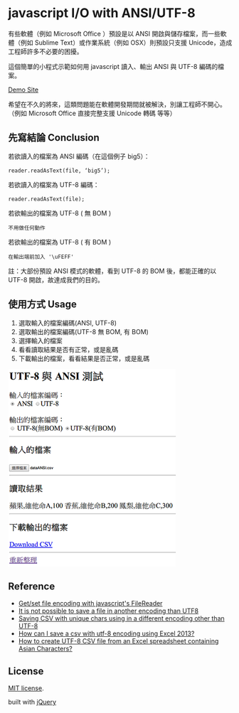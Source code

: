 # javascript I/O with ANSI/UTF-8

有些軟體（例如 Microsoft Office ）預設是以 ANSI 開啟與儲存檔案，而一些軟體（例如 Sublime Text）或作業系統（例如 OSX）則預設只支援 Unicode，造成工程師許多不必要的困擾。

這個簡單的小程式示範如何用 javascript 讀入、輸出 ANSI 與 UTF-8 編碼的檔案。

[Demo Site](http://chunnorris.net/demo/io_with_ansi_utf/)

希望在不久的將來，這類問題能在軟體開發期間就被解決，別讓工程師不開心。（例如 Microsoft Office 直接完整支援 Unicode 轉碼 等等）

## 先寫結論 Conclusion

若欲讀入的檔案為 ANSI 編碼（在這個例子 big5）：

    reader.readAsText(file, ‘big5’);

若欲讀入的檔案為 UTF-8 編碼：

    reader.readAsText(file);

若欲輸出的檔案為 UTF-8 ( 無 BOM )

    不用做任何動作

若欲輸出的檔案為 UTF-8 ( 有 BOM )

    在輸出端前加入 '\uFEFF'

註：大部份預設 ANSI 模式的軟體，看到 UTF-8 的 BOM 後，都能正確的以 UTF-8 開啟，故達成我們的目的。

## 使用方式 Usage

1. 選取輸入的檔案編碼(ANSI, UTF-8)
2. 選取輸出的檔案編碼(UTF-8 無 BOM, 有 BOM)
3. 選擇輸入的檔案
4. 看看讀取結果是否有正常，或是亂碼
5. 下載輸出的檔案，看看結果是否正常，或是亂碼

![demo.png](demo.png)

## Reference

- [Get/set file encoding with javascript's FileReader](https://stackoverflow.com/questions/12448595/get-set-file-encoding-with-javascripts-filereader)
- [It is not possible to save a file in another encoding than UTF8](https://github.com/eligrey/FileSaver.js/issues/25)
- [Saving CSV with unique chars using in a different encoding other than UTF-8](https://github.com/eligrey/FileSaver.js/issues/28)
- [How can I save a csv with utf-8 encoding using Excel 2013?](https://answers.microsoft.com/en-us/office/forum/office_2013_release-excel/how-can-i-save-a-csv-with-utf-8-encoding-using/12801501-c1e4-4a64-80d9-96b680b64cfe)
- [How to create UTF-8 CSV file from an Excel spreadsheet containing Asian Characters?](https://help.salesforce.com/apex/HTViewSolution?id=000003837&language=en_US)

## License

[MIT license](http://opensource.org/licenses/MIT).

built with [jQuery](https://jquery.com/)
